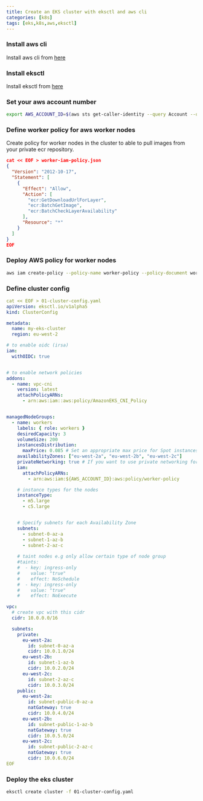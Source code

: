 ```yaml
---
title: Create an EKS cluster with eksctl and aws cli
categories: [k8s]
tags: [eks,k8s,aws,eksctl]
---
```

### Install aws cli 
Install  aws cli from [here](https://aws.amazon.com/cli/)

### Install eksctl
Install eksctl from  [here](https://eksctl.io/)


### Set your aws account number 
```bash
export AWS_ACCOUNT_ID=$(aws sts get-caller-identity --query Account --output text)
```



### Define worker policy for aws worker nodes
Create policy for worker nodes in the cluster to able to pull images from your private ecr repository.

```json
cat << EOF > worker-iam-policy.json
{
  "Version": "2012-10-17",
  "Statement": [
    {
      "Effect": "Allow",
      "Action": [
        "ecr:GetDownloadUrlForLayer",
        "ecr:BatchGetImage",
        "ecr:BatchCheckLayerAvailability"
      ],
      "Resource": "*"
    }
  ]
}
EOF
```

### Deploy AWS policy for worker nodes
```bash
aws iam create-policy --policy-name worker-policy --policy-document worker-iam-policy.json
```

### Define cluster config
```yaml
cat << EOF > 01-cluster-config.yaml
apiVersion: eksctl.io/v1alpha5
kind: ClusterConfig

metadata:
  name: my-eks-cluster
  region: eu-west-2

# to enable oidc (irsa)
iam:
  withOIDC: true


# to enable network policies
addons:
  - name: vpc-cni
    version: latest
    attachPolicyARNs:
      - arn:aws:iam::aws:policy/AmazonEKS_CNI_Policy


managedNodeGroups:
  - name: workers
    labels: { role: workers }
    desiredCapacity: 3
    volumeSize: 200
    instancesDistribution:
      maxPrice: 0.085 # Set an appropriate max price for Spot instances
    availabilityZones: ["eu-west-2a", "eu-west-2b", "eu-west-2c"]
    privateNetworking: true # If you want to use private networking for the nodes
    iam:
      attachPolicyARNs:
        - arn:aws:iam:${AWS_ACCOUNT_ID}:aws:policy/worker-policy

    # instance types for the nodes
    instanceType:
      - m5.large
      - c5.large


    # Specify subnets for each Availability Zone
    subnets:
      - subnet-0-az-a
      - subnet-1-az-b
      - subnet-2-az-c
    
    # taint nodes e.g only allow certain type of node group
    #taints:
    #  - key: ingress-only
    #    value: "true"
    #    effect: NoSchedule
    #  - key: ingress-only
    #    value: "true"
    #    effect: NoExecute

vpc:
  # create vpc with this cidr
  cidr: 10.0.0.0/16

  subnets:
    private:
      eu-west-2a:
        id: subnet-0-az-a
        cidr: 10.0.1.0/24
      eu-west-2b:
        id: subnet-1-az-b
        cidr: 10.0.2.0/24
      eu-west-2c:
        id: subnet-2-az-c
        cidr: 10.0.3.0/24
    public:
      eu-west-2a:
        id: subnet-public-0-az-a
        natGateway: true
        cidr: 10.0.4.0/24
      eu-west-2b:
        id: subnet-public-1-az-b
        natGateway: true
        cidr: 10.0.5.0/24
      eu-west-2c:
        id: subnet-public-2-az-c
        natGateway: true
        cidr: 10.0.6.0/24
EOF
```




### Deploy the eks cluster 
```bash
eksctl create cluster -f 01-cluster-config.yaml
```